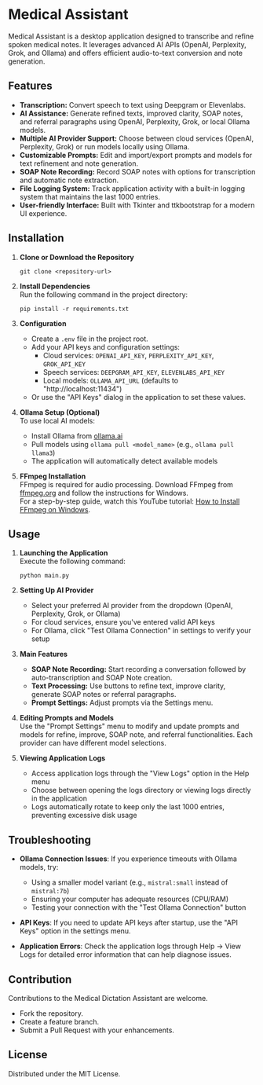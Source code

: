 # Medical Assistant

Medical Assistant is a desktop application designed to transcribe and refine spoken medical notes. It leverages advanced AI APIs (OpenAI, Perplexity, Grok, and Ollama) and offers efficient audio-to-text conversion and note generation.

## Features
- **Transcription:** Convert speech to text using Deepgram or Elevenlabs.
- **AI Assistance:** Generate refined texts, improved clarity, SOAP notes, and referral paragraphs using OpenAI, Perplexity, Grok, or local Ollama models.
- **Multiple AI Provider Support:** Choose between cloud services (OpenAI, Perplexity, Grok) or run models locally using Ollama.
- **Customizable Prompts:** Edit and import/export prompts and models for text refinement and note generation.
- **SOAP Note Recording:** Record SOAP notes with options for transcription and automatic note extraction.
- **File Logging System:** Track application activity with a built-in logging system that maintains the last 1000 entries.
- **User-friendly Interface:** Built with Tkinter and ttkbootstrap for a modern UI experience.

## Installation

1. **Clone or Download the Repository**
   ```
   git clone <repository-url>
   ```

2. **Install Dependencies**  
   Run the following command in the project directory:
   ```
   pip install -r requirements.txt
   ```

3. **Configuration**  
   - Create a `.env` file in the project root.
   - Add your API keys and configuration settings:
     - Cloud services: `OPENAI_API_KEY`, `PERPLEXITY_API_KEY`, `GROK_API_KEY`
     - Speech services: `DEEPGRAM_API_KEY`, `ELEVENLABS_API_KEY`
     - Local models: `OLLAMA_API_URL` (defaults to "http://localhost:11434")
   - Or use the "API Keys" dialog in the application to set these values.

4. **Ollama Setup (Optional)**  
   To use local AI models:
   - Install Ollama from [ollama.ai](https://ollama.ai)
   - Pull models using `ollama pull <model_name>` (e.g., `ollama pull llama3`)
   - The application will automatically detect available models

5. **FFmpeg Installation**  
   FFmpeg is required for audio processing. Download FFmpeg from [ffmpeg.org](https://ffmpeg.org) and follow the instructions for Windows.  
   For a step-by-step guide, watch this YouTube tutorial: [How to Install FFmpeg on Windows](https://youtu.be/JR36oH35Fgg?si=MoabHE-pi3NrJo4U).

## Usage

1. **Launching the Application**  
   Execute the following command:
   ```
   python main.py
   ```

2. **Setting Up AI Provider**
   - Select your preferred AI provider from the dropdown (OpenAI, Perplexity, Grok, or Ollama)
   - For cloud services, ensure you've entered valid API keys
   - For Ollama, click "Test Ollama Connection" in settings to verify your setup

3. **Main Features**  
   - **SOAP Note Recording:** Start recording a conversation followed by auto-transcription and SOAP Note creation.
   - **Text Processing:** Use buttons to refine text, improve clarity, generate SOAP notes or referral paragraphs.
   - **Prompt Settings:** Adjust prompts via the Settings menu.

4. **Editing Prompts and Models**  
   Use the "Prompt Settings" menu to modify and update prompts and models for refine, improve, SOAP note, and referral functionalities. Each provider can have different model selections.

5. **Viewing Application Logs**
   - Access application logs through the "View Logs" option in the Help menu
   - Choose between opening the logs directory or viewing logs directly in the application
   - Logs automatically rotate to keep only the last 1000 entries, preventing excessive disk usage

## Troubleshooting

- **Ollama Connection Issues**: If you experience timeouts with Ollama models, try:
  - Using a smaller model variant (e.g., `mistral:small` instead of `mistral:7b`)
  - Ensuring your computer has adequate resources (CPU/RAM)
  - Testing your connection with the "Test Ollama Connection" button

- **API Keys**: If you need to update API keys after startup, use the "API Keys" option in the settings menu.

- **Application Errors**: Check the application logs through Help → View Logs for detailed error information that can help diagnose issues.

## Contribution

Contributions to the Medical Dictation Assistant are welcome.  
- Fork the repository.
- Create a feature branch.
- Submit a Pull Request with your enhancements.

## License

Distributed under the MIT License.
